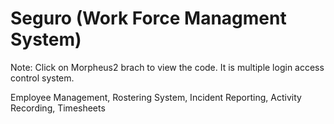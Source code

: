 # Seguro (Work Force Managment System)

Note: Click on Morpheus2 brach to view the code.
It is multiple login access control system.

Employee Management, Rostering System, Incident Reporting, Activity Recording, Timesheets

